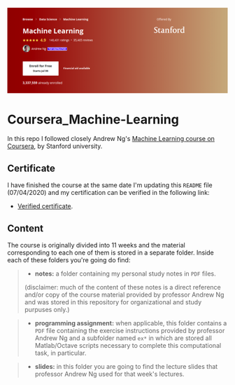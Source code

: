 ![](course.png)



# Coursera_Machine-Learning
In this repo I followed closely Andrew Ng's [Machine Learning course on Coursera](https://www.coursera.org/learn/machine-learning), by Stanford university.


## Certificate 

I have finished the course at the same date I'm updating this `README` file (07/04/2020) and my certification can be verified in the following link:

- [Verified certificate](coursera.org/verify/8FUVMLCKPZ6K). 


## Content

The course is originally divided into 11 weeks and the material corresponding to each one of them is stored in a separate folder. Inside each of these folders you're going do find: 

> - **notes:** a folder containing my personal study notes in `PDF` files. 
> 
> (disclaimer: much of the content of these notes is a direct reference and/or copy of the course material provided by professor Andrew Ng and was stored in this repository for organizational and study purpuses only.)

> - **programming assignment:** when applicable, this folder contains a `PDF` file containing the exercise instructions provided by professor Andrew Ng and a subfolder named `ex*` in which are stored all Matlab/Octave scripts necessary to complete this computational task, in particular. 

> - **slides:** in this folder you are going to find the lecture slides that professor Andrew Ng used for that week's lectures.


